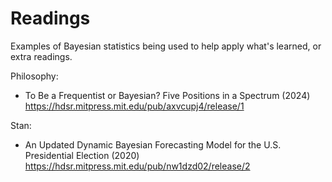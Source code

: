 # Readings

Examples of Bayesian statistics being used to help apply what's learned, or extra readings.

Philosophy:
- To Be a Frequentist or Bayesian? Five Positions in a Spectrum (2024) https://hdsr.mitpress.mit.edu/pub/axvcupj4/release/1

Stan:
- An Updated Dynamic Bayesian Forecasting Model for the U.S. Presidential Election (2020) https://hdsr.mitpress.mit.edu/pub/nw1dzd02/release/2
